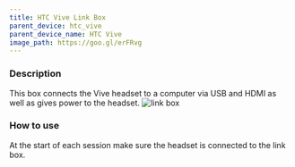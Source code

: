 ```yaml
---
title: HTC Vive Link Box
parent_device: htc_vive
parent_device_name: HTC Vive
image_path: https://goo.gl/erFRvg
---
```


### Description

This box connects the Vive headset to a computer via USB and HDMI as well as gives power to the headset.
![link box](https://goo.gl/heVje4)

### How to use

At the start of each session make sure the headset is connected to the link box.





